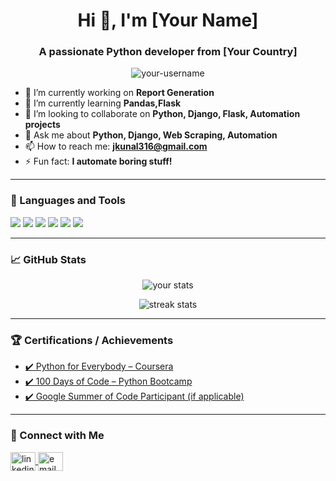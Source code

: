 <h1 align="center">Hi 👋, I'm [Your Name]</h1>
<h3 align="center">A passionate Python developer from [Your Country]</h3>

<p align="center">
  <img src="https://komarev.com/ghpvc/?username=your-username&label=Profile%20views&color=0e75b6&style=flat" alt="your-username" />
</p>

- 🔭 I’m currently working on **Report Generation**
- 🌱 I’m currently learning **Pandas,Flask**
- 👯 I’m looking to collaborate on **Python, Django, Flask, Automation projects**
- 💬 Ask me about **Python, Django, Web Scraping, Automation**
- 📫 How to reach me: **jkunal316@gmail.com**
- ⚡ Fun fact: **I automate boring stuff!**

---

### 🧰 Languages and Tools

<p>
  <img src="https://img.shields.io/badge/Python-3776AB?style=for-the-badge&logo=python&logoColor=white"/>
  <img src="https://img.shields.io/badge/Django-092E20?style=for-the-badge&logo=django&logoColor=white"/>
  <img src="https://img.shields.io/badge/Flask-000000?style=for-the-badge&logo=flask&logoColor=white"/>
  <img src="https://img.shields.io/badge/PostgreSQL-316192?style=for-the-badge&logo=postgresql&logoColor=white"/>
  <img src="https://img.shields.io/badge/GitHub-181717?style=for-the-badge&logo=github&logoColor=white"/>
  <img src="https://img.shields.io/badge/Linux-FCC624?style=for-the-badge&logo=linux&logoColor=black"/>
</p>

---

### 📈 GitHub Stats

<p align="center">
  <img src="https://github-readme-stats.vercel.app/api?username=your-username&show_icons=true&theme=radical" alt="your stats" />
</p>

<p align="center">
  <img src="https://github-readme-streak-stats.herokuapp.com/?user=your-username&theme=radical" alt="streak stats"/>
</p>

---

### 🏆 Certifications / Achievements
- [✔️ Python for Everybody – Coursera](#)
- [✔️ 100 Days of Code – Python Bootcamp](#)
- [✔️ Google Summer of Code Participant (if applicable)](#)

---

### 🔗 Connect with Me

<p>
  <a href="https://www.linkedin.com/in/kunaljainpy/" target="blank">
    <img align="center" src="https://cdn.jsdelivr.net/npm/simple-icons@3.0.1/icons/linkedin.svg" alt="linkedin" height="30" width="40" />
  </a>
  <a href="jkunal316@gmail.com">
    <img align="center" src="https://cdn.jsdelivr.net/npm/simple-icons@3.0.1/icons/gmail.svg" alt="email" height="30" width="40" />
  </a>
</p>
